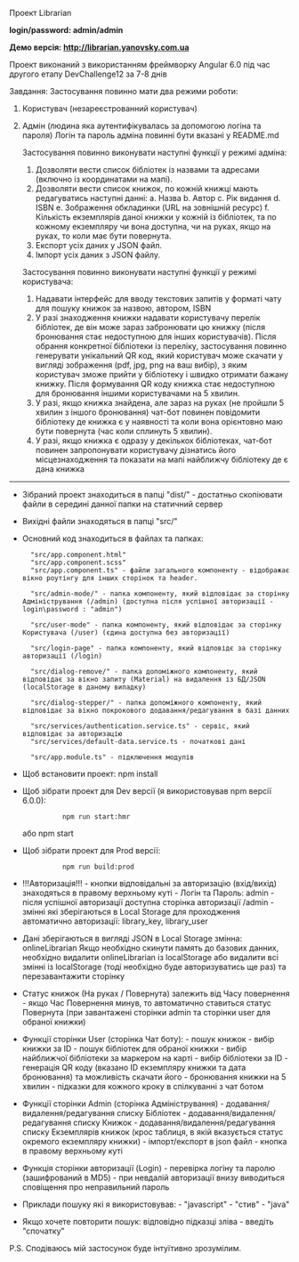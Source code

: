 <p>Проект Librarian</p>

<strong>login/password: admin/admin</strong>

<strong> Демо версія: http://librarian.yanovsky.com.ua </strong>

Проект виконаний з використанням фреймворку Angular 6.0 під час другого етапу DevChallenge12 за 7-8 днів

Завдання: Застосування повинно мати два режими роботи:
1. Користувач (незареєстрованний користувач)
2. Адмін (людина яка аутентифікувалась за допомогою логіна та пароля)
Логін та пароль адміна повинні бути вказані у README.md

	Застосування повинно виконувати наступні функції у режимі адміна:
	
	1. Дозволяти вести список бібліотек із назвами та адресами (включно із координатами на мапі).
	2. Дозволяти вести список книжок, по кожній книжці мають редагуватись наступні данні:
	a. Назва
	b. Автор
	c. Рік видання
	d. ISBN
	e. Зображення обкладинки (URL на зовнішній ресурс)
	f. Кількість екземплярів даної книжки у кожній із бібліотек, та по кожному екземпляру чи
	вона доступна, чи на руках, якщо на руках, то коли має бути повернута.
	3. Експорт усіх даних у JSON файл.
	4. Імпорт усіх даних з JSON файлу.
	
	Застосування повинно виконувати наступні функції у режимі користувача:
	
	1. Надавати інтерфейс для вводу текстових запитів у форматі чату для пошуку книжок за назвою,
	автором, ISBN
	2. У разі знаходження книжки надавати користувачу перелік бібліотек, де він може зараз
	забронювати цю книжку (після бронювання стає недоступною для інших користувачів). Після
	обрання конкретної бібліотеки із переліку, застосування повинно генерувати унікальний QR код,
	який користувач може скачати у вигляді зображення (pdf, jpg, png на ваш вибір), з яким
	користувач зможе прийти у бібліотеку і швидко отримати бажану книжку. Після формування QR
	коду книжка стає недоступною для бронювання іншими користувачами на 5 хвилин.
	3. У разі, якщо книжка знайдена, але зараз на руках (не пройшли 5 хвилин з іншого бронювання)
	чат-бот повинен повідомити бібліотеку де книжка є у наявності та коли вона орієнтовно маю
	бути повернута (час коли сплинуть 5 хвилин).
	4. У разі, якщо книжка є одразу у декількох бібліотеках, чат-бот повинен запропонувати
	користувачу дізнатись його місцезнаходження та показати на мапі найближчу бібліотеку де є
	дана книжка
***************************************
- Зібраний проект знаходиться в папці "dist/" - достатньо скопіювати файли в середині данної папки на статичний сервер
- Вихідні файли знаходяться в папці "src/"
- Основний код знаходиться в файлах та папках: 

        "src/app.component.html"
        "src/app.component.scss"
        "src/app.component.ts" - файли загального компоненту - відображає вікно роутінгу для інших сторінок та header.

        "src/admin-mode/" - папка компоненту, який відповідає за сторінку Адміністрування (/admin) (доступна після успішної авторизації - login\password : "admin")

        "src/user-mode" - папка компоненту, який відповідає за сторінку Користувача (/user) (єдина доступна без авторизації)

        "src/login-page" - папка компоненту, який відповідє за сторінку авторизації (/login)

        "src/dialog-remove/" - папка допоміжного компоненту, який відповідає за вікно запиту (Material) на видалення із БД/JSON (localStorage в даному випадку)

        "src/dialog-stepper/" - папка допоміжного компоненту, який відповідає за вікно покрокового додавання/редагування в базі данних

        "src/services/authentication.service.ts" - сервіс, який відповідає за авторизацію
        "src/services/default-data.service.ts - початкові дані

        "src/app.module.ts" - підключення модулів


- Щоб встановити проект: 
        npm install

- Щоб зібрати проект для Dev версії (я використовував npm версії 6.0.0):

                npm run start:hmr
    або
                npm start

- Щоб зібрати проект для Prod версії:

                npm run build:prod

- !!!Авторизація!!!
        - кнопки відповідальні за авторизацію (вхід/вихід) знаходяться в правому верхньому куті
        - Логін та Пароль: admin
        - після успішної авторизації доступна сторінка авторизації /admin
        - змінні які зберігаються в Local Storage для проходження автоматично авторизації: library_key, library_user

- Дані зберігаються в вигляді JSON в Local Storage змінна: onlineLibrarian
  Якщо необхідно скинути память до базових данних, необхідно видалити onlineLibrarian із localStorage або видалити всі змінні із localStorage (тоді необхідно буде авторизуватись ще раз) та перезавантажити сторінку

- Статус книжок (На руках / Повернута) залежить від Часу повернення - якщо Час Повернення минув, то автоматично ставиться статус Повернута (при завантажені сторінки admin та сторінки user для обраної книжки)

- Функції сторінки User (сторінка Чат боту):
        - пошук книжок
        - вибір книжки за ID
        - пошук бібліотек для обраної книжки
        - вибір найближчої бібліотеки за маркером на карті
        - вибір бібліотеки за ID
        - генерація QR коду (вказано ID екземпляру книжки та дата бронювання) та можливість скачати його
        - бронювання книжки на 5 хвилин
        - підказки для кожного кроку в спілкуванні з чат ботом

- Функції сторінки Admin (сторінка Адміністрування)
        - додавання/видалення/редагування списку Бібліотек
        - додавання/видалення/редагування списку Книжок
        - додавання/видалення/редагування списку Екземплярів книжок (крос таблиця, в якій вказується статус окремого екземпляру книжки)
        - імпорт/експорт в json файл - кнопка в правому верхньому куті

- Функція сторінки авторизації (Login)
        - перевірка логіну та паролю (зашифрований в MD5)
        - при невдалій авторизації внизу виводиться сповіщення про неправильний пароль

- Приклади пошуку які я використовував:
        - "javascript"
        - "стив"
        - "java"
- Якщо хочете повторити пошук: відповідно підказці зліва - введіть "спочатку"

P.S. Сподіваюсь мій застосунок буде інтуїтивно зрозумілим.